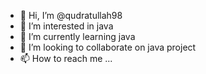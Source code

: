 - 👋 Hi, I’m @qudratullah98
- 👀 I’m interested in java
- 🌱 I’m currently learning java
- 💞️ I’m looking to collaborate on java project
- 📫 How to reach me ...

<!---
qudratullah98/qudratullah98 is a ✨ special ✨ repository because its `README.md` (this file) appears on your GitHub profile.
You can click the Preview link to take a look at your changes.
--->
